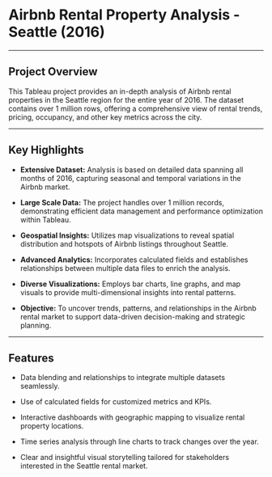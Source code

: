 # Airbnb Rental Property Analysis - Seattle (2016)

----

## Project Overview

This Tableau project provides an in-depth analysis of Airbnb rental properties in the Seattle region for the entire year of 2016. The dataset contains over 1 million rows, offering a comprehensive view of rental trends, pricing, occupancy, and other key metrics across the city.

----

## Key Highlights

- **Extensive Dataset:** Analysis is based on detailed data spanning all months of 2016, capturing seasonal and temporal variations in the Airbnb market.

- **Large Scale Data:** The project handles over 1 million records, demonstrating efficient data management and performance optimization within Tableau.

- **Geospatial Insights:** Utilizes map visualizations to reveal spatial distribution and hotspots of Airbnb listings throughout Seattle.

- **Advanced Analytics:** Incorporates calculated fields and establishes relationships between multiple data files to enrich the analysis.

- **Diverse Visualizations:** Employs bar charts, line graphs, and map visuals to provide multi-dimensional insights into rental patterns.

- **Objective:** To uncover trends, patterns, and relationships in the Airbnb rental market to support data-driven decision-making and strategic planning.

----


## Features

- Data blending and relationships to integrate multiple datasets seamlessly.

- Use of calculated fields for customized metrics and KPIs.

- Interactive dashboards with geographic mapping to visualize rental property locations.

- Time series analysis through line charts to track changes over the year.

- Clear and insightful visual storytelling tailored for stakeholders interested in the Seattle rental market.
